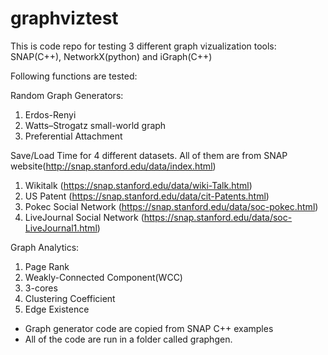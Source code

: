 # graphviztest

This is code repo for testing 3 different graph vizualization tools: SNAP(C++), NetworkX(python) and iGraph(C++)

Following functions are tested: 

Random Graph Generators: 
1) Erdos-Renyi
2) Watts–Strogatz small-world graph 
3) Preferential Attachment

Save/Load Time for 4 different datasets. All of them are from SNAP website(http://snap.stanford.edu/data/index.html) 
1) Wikitalk (https://snap.stanford.edu/data/wiki-Talk.html)
2) US Patent (https://snap.stanford.edu/data/cit-Patents.html)
3) Pokec Social Network (https://snap.stanford.edu/data/soc-pokec.html)
4) LiveJournal Social Network (https://snap.stanford.edu/data/soc-LiveJournal1.html)

Graph Analytics: 
1) Page Rank
2) Weakly-Connected Component(WCC)
3) 3-cores
4) Clustering Coefficient
5) Edge Existence

* Graph generator code are copied from SNAP C++ examples
* All of the code are run in a folder called graphgen.
